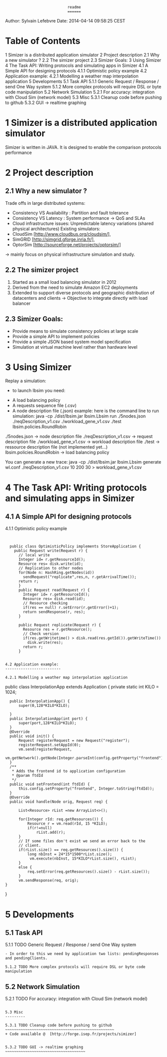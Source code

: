                                 readme
                                ======

Author: Sylvain Lefebvre
Date: 2014-04-14 09:58:25 CEST


Table of Contents
=================
1 Simizer is a distributed application simulator
2 Project description
    2.1 Why a new simulator ?
    2.2 The simizer project
    2.3 Simizer Goals:
3 Using Simizer
4 The Task API: Writing protocols and simulating apps in Simizer
    4.1 A Simple API for designing protocols
        4.1.1 Optimistic policy example
    4.2 Application example:
        4.2.1 Modelling a weather map interpolation application
5 Developments
    5.1 Task API
        5.1.1 Generic Request / Response / send One Way system
        5.1.2 More complex protocols will require DSL or byte code manipulation
    5.2 Network Simulation
        5.2.1 For accuracy: integration with Cloud Sim (network model)
    5.3 Misc
        5.3.1 Cleanup code before pushing to github
        5.3.2 GUI -> realtime graphing


1 Simizer is a distributed application simulator 
=================================================

Simizer is written in JAVA.
It is designed to enable the comparison protocols performance


2 Project description 
======================

2.1 Why a new simulator ? 
--------------------------
Trade offs in large distributed systems:
  - Consistency VS Availability : Partition and fault tolerance
  - Consistency VS Latency : System performance ->  QoS and SLAs
  - Cloud infrastructure issues:  Unpredictable latency variations (shared physical architectures)
Existing simulators:
 - CloudSim [http://www.cloudbus.org/cloudsim/], 
 - SimGRID [http://simgrid.gforge.inria.fr/], 
 - OptorSim [http://sourceforge.net/projects/optorsim/]

$→$ mainly focus on physical infrastructure simulation and study.

2.2 The simizer project 
------------------------
1. Started as a small load balancing simulator in 2012
2. Derived from the need to simulate Amazon EC2 deployments
3. Extended to support diverse protocols and geographic distribution of datacenters and clients
$→$ Objective to integrate directly with load balancer

2.3 Simizer Goals: 
-------------------
- Provide means to simulate consistency policies at large scale
- Provide a simple API to implement policies
- Provide a simple JSON based system model specification
- Simulation at virtual machine level rather than hardware level

3 Using Simizer 
================
Replay a simulation:
- to launch lbsim you need:
+ A load balancing policy
+ A requests sequence file (.csv)
+ A node description file (.json)
example:
here is the command line to run simulation:
java -cp ./dist/lbsim.jar lbsim.Lbsim run ./5nodes.json ./reqDescription_v1.csv ./workload_gene_v1.csv ./test lbsim.policies.RoundRobin

./5nodes.json -> node description file
./reqDescription_v1.csv -> request description file
./workload_gene_v1.csv -> workload description file
./test -> ressource description file (not implemented yet...)
lbsim.policies.RoundRobin -> load balancing policy



You can generate a new trace:
java -cp ./dist/lbsim.jar lbsim.Lbsim generate wl.conf ./reqDescription_v1.csv 10 200 30 > workload_gene_v1.csv

4 The Task API: Writing protocols and simulating apps in Simizer 
=================================================================

4.1 A Simple API for designing protocols 
-----------------------------------------

4.1.1 Optimistic policy example 
~~~~~~~~~~~~~~~~~~~~~~~~~~~~~~~~


  public class OptimisticPolicy implements StoreApplication {
    public Request write(Request r) {
      // local write
      Integer id= r.getResourceId();
      Resource res= disk.write(id);
      // Replication to other nodes
      for(Node n: HashRing.getNodes(id))
        sendRequest("replicate",res,n, r.getArrivalTime());    
      return r;
      }
      public Request read(Request r) {
        Integer id= r.getResourceId();
        Resource res= disk.read(id);
        // Resource checking
        if(res == null) r.setError(r.getError()+1);
        return sendResponse(r, res);
      }
  
      public Request replicate(Request r) {
        Resource res = r.getResource();
        // Check version
        if(res.getWritetime() > disk.read(res.getId()).getWriteTime())
          disk.write(res);
        return r;
      }


4.2 Application example: 
-------------------------

4.2.1 Modelling a weather map interpolation application 
~~~~~~~~~~~~~~~~~~~~~~~~~~~~~~~~~~~~~~~~~~~~~~~~~~~~~~~~



  public class InterpolationApp extends Application {
        private static int KILO = 1024;
  
      public InterpolationApp() {
          super(0,128*KILO*KILO);
  
      }
      public InterpolationApp(int port) {
          super(port,128*KILO*KILO);
      }
      @Override
      public void init() {
          Request registerRequest = new Request("register");
          registerRequest.setAppId(0);
          vm.send(registerRequest, 
                      vm.getNetwork().getNode(Integer.parseInt(config.getProperty("frontend"))));
      }
      /**
       * Adds the frontend id to application configuration
       * @param ftdId 
       */
      public void setFrontend(int ftdId) {
          this.config.setProperty("frontend", Integer.toString(ftdId));
      }
      @Override
      public void handle(Node orig, Request req) {
  
          List<Resource> rList =new ArrayList<>();
  
          for(Integer rId: req.getResources()) {
              Resource r = vm.read(rId, 15 *KILO);
              if(r!=null)
                  rList.add(r);
          }
          // If some files don't exist we send an error back to the
          // client.
          if(rList.size() == req.getResources().size()) {
              long nbInst = 24*15*1500*rList.size();
               vm.execute(nbInst, 15*KILO*rList.size(), rList);
          }
          else {
              req.setError(req.getResources().size() - rList.size());
          }
          vm.sendResponse(req, orig);
    }   
  }

5 Developments 
===============

5.1 Task API 
-------------

5.1.1 TODO Generic Request / Response / send One Way system 
~~~~~~~~~~~~~~~~~~~~~~~~~~~~~~~~~~~~~~~~~~~~~~~~~~~~~~~~~~~~
- In order to this we need by application two lists: pendingResponses and pendingClients.

5.1.2 TODO More complex protocols will require DSL or byte code manipulation 
~~~~~~~~~~~~~~~~~~~~~~~~~~~~~~~~~~~~~~~~~~~~~~~~~~~~~~~~~~~~~~~~~~~~~~~~~~~~~

5.2 Network Simulation 
-----------------------

5.2.1 TODO For accuracy: integration with Cloud Sim (network model) 
~~~~~~~~~~~~~~~~~~~~~~~~~~~~~~~~~~~~~~~~~~~~~~~~~~~~~~~~~~~~~~~~~~~~

5.3 Misc 
---------

5.3.1 TODO Cleanup code before pushing to github 
~~~~~~~~~~~~~~~~~~~~~~~~~~~~~~~~~~~~~~~~~~~~~~~~~
+ Code available @  [http://forge.isep.fr/projects/simizer]


5.3.2 TODO GUI -> realtime graphing 
~~~~~~~~~~~~~~~~~~~~~~~~~~~~~~~~~~~~
